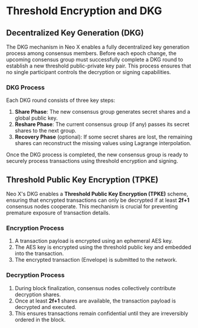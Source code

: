 # Threshold Encryption and DKG

## Decentralized Key Generation (DKG)

The DKG mechanism in Neo X enables a fully decentralized key generation process among consensus members. Before each epoch change, the upcoming consensus group must successfully complete a DKG round to establish a new threshold public-private key pair. This process ensures that no single participant controls the decryption or signing capabilities.

### DKG Process

Each DKG round consists of three key steps:

1. **Share Phase**: The new consensus group generates secret shares and a global public key.
2. **Reshare Phase**: The current consensus group (if any) passes its secret shares to the next group.
3. **Recovery Phase** (optional): If some secret shares are lost, the remaining shares can reconstruct the missing values using Lagrange interpolation.

Once the DKG process is completed, the new consensus group is ready to securely process transactions using threshold encryption and signing.

## Threshold Public Key Encryption (TPKE)

Neo X's DKG enables a **Threshold Public Key Encryption (TPKE)** scheme, ensuring that encrypted transactions can only be decrypted if at least **2f+1** consensus nodes cooperate. This mechanism is crucial for preventing premature exposure of transaction details.

### Encryption Process

1. A transaction payload is encrypted using an ephemeral AES key.
2. The AES key is encrypted using the threshold public key and embedded into the transaction.
3. The encrypted transaction (Envelope) is submitted to the network.

### Decryption Process

1. During block finalization, consensus nodes collectively contribute decryption shares.
2. Once at least **2f+1** shares are available, the transaction payload is decrypted and executed.
3. This ensures transactions remain confidential until they are irreversibly ordered in the block.
